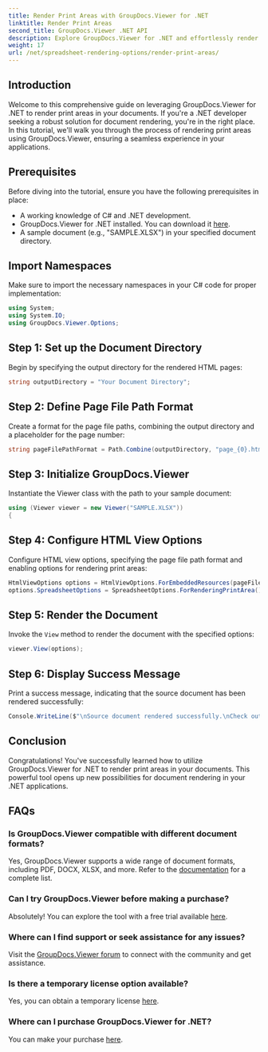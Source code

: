 ```yaml
---
title: Render Print Areas with GroupDocs.Viewer for .NET
linktitle: Render Print Areas
second_title: GroupDocs.Viewer .NET API
description: Explore GroupDocs.Viewer for .NET and effortlessly render print areas in various document formats. Try the free trial now! #GroupDocs.Viewer
weight: 17
url: /net/spreadsheet-rendering-options/render-print-areas/
---
```

## Introduction
Welcome to this comprehensive guide on leveraging GroupDocs.Viewer for .NET to render print areas in your documents. If you're a .NET developer seeking a robust solution for document rendering, you're in the right place. In this tutorial, we'll walk you through the process of rendering print areas using GroupDocs.Viewer, ensuring a seamless experience in your applications.
## Prerequisites
Before diving into the tutorial, ensure you have the following prerequisites in place:
- A working knowledge of C# and .NET development.
- GroupDocs.Viewer for .NET installed. You can download it [here](https://releases.groupdocs.com/viewer/net/).
- A sample document (e.g., "SAMPLE.XLSX") in your specified document directory.
## Import Namespaces
Make sure to import the necessary namespaces in your C# code for proper implementation:
```csharp
using System;
using System.IO;
using GroupDocs.Viewer.Options;
```
## Step 1: Set up the Document Directory
Begin by specifying the output directory for the rendered HTML pages:
```csharp
string outputDirectory = "Your Document Directory";
```
## Step 2: Define Page File Path Format
Create a format for the page file paths, combining the output directory and a placeholder for the page number:
```csharp
string pageFilePathFormat = Path.Combine(outputDirectory, "page_{0}.html");
```
## Step 3: Initialize GroupDocs.Viewer
Instantiate the Viewer class with the path to your sample document:
```csharp
using (Viewer viewer = new Viewer("SAMPLE.XLSX"))
{
```
## Step 4: Configure HTML View Options
Configure HTML view options, specifying the page file path format and enabling options for rendering print areas:
```csharp
HtmlViewOptions options = HtmlViewOptions.ForEmbeddedResources(pageFilePathFormat);
options.SpreadsheetOptions = SpreadsheetOptions.ForRenderingPrintArea();
```
## Step 5: Render the Document
Invoke the `View` method to render the document with the specified options:
```csharp
viewer.View(options);
```
## Step 6: Display Success Message
Print a success message, indicating that the source document has been rendered successfully:
```csharp
Console.WriteLine($"\nSource document rendered successfully.\nCheck output in {outputDirectory}.");
```
## Conclusion
Congratulations! You've successfully learned how to utilize GroupDocs.Viewer for .NET to render print areas in your documents. This powerful tool opens up new possibilities for document rendering in your .NET applications.
## FAQs
### Is GroupDocs.Viewer compatible with different document formats?
Yes, GroupDocs.Viewer supports a wide range of document formats, including PDF, DOCX, XLSX, and more. Refer to the [documentation](https://tutorials.groupdocs.com/viewer/net/) for a complete list.
### Can I try GroupDocs.Viewer before making a purchase?
Absolutely! You can explore the tool with a free trial available [here](https://releases.groupdocs.com/).
### Where can I find support or seek assistance for any issues?
Visit the [GroupDocs.Viewer forum](https://forum.groupdocs.com/c/viewer/9) to connect with the community and get assistance.
### Is there a temporary license option available?
Yes, you can obtain a temporary license [here](https://purchase.groupdocs.com/temporary-license/).
### Where can I purchase GroupDocs.Viewer for .NET?
You can make your purchase [here](https://purchase.groupdocs.com/buy).
